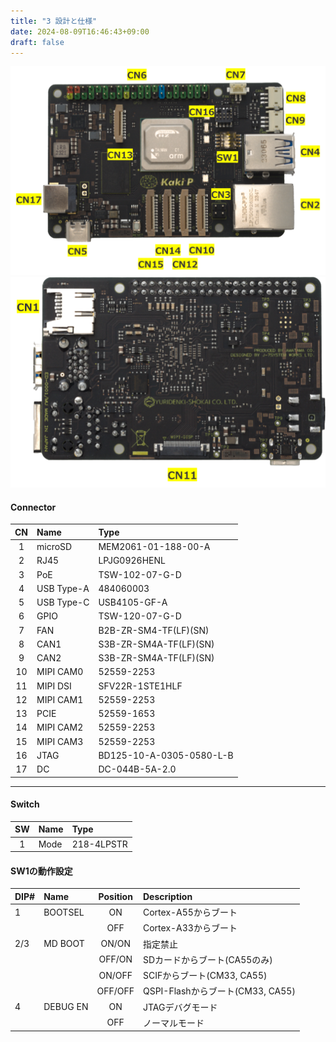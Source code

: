 ```yaml
---
title: "3 設計と仕様"
date: 2024-08-09T16:46:43+09:00
draft: false
---
```


![](images/image240809_162105.png)
![](images/image240809_165031.png)

#### Connector

|CN|Name|Type|
|:---:|:---|:---|
|1|microSD|MEM2061-01-188-00-A|
|2|RJ45|LPJG0926HENL|
|3|PoE|TSW-102-07-G-D|
|4|USB Type-A|484060003|
|5|USB Type-C|USB4105-GF-A|
|6|GPIO|TSW-120-07-G-D|
|7|FAN|B2B-ZR-SM4-TF(LF)(SN)|
|8|CAN1|S3B-ZR-SM4A-TF(LF)(SN)|
|9|CAN2|S3B-ZR-SM4A-TF(LF)(SN)|
|10|MIPI CAM0|52559-2253|
|11|MIPI DSI|SFV22R-1STE1HLF|
|12|MIPI CAM1|52559-2253|
|13|PCIE|52559-1653|
|14|MIPI CAM2|52559-2253|
|15|MIPI CAM3|52559-2253|
|16|JTAG|BD125-10-A-0305-0580-L-B|
|17|DC|DC-044B-5A-2.0|
***
#### Switch

|SW|Name|Type|
|:---:|:---|:---|
|1|Mode|218-4LPSTR|


#### SW1の動作設定
|DIP#|Name|Position| Description|
|:---|:---|:---:|:---|
|1|BOOTSEL|ON|Cortex-A55からブート|
|||OFF|Cortex-A33からブート|
|2/3|MD BOOT|ON/ON|指定禁止|
|||OFF/ON|SDカードからブート(CA55のみ)|
|||ON/OFF|SCIFからブート(CM33, CA55)|
|||OFF/OFF|QSPI-Flashからブート(CM33, CA55)|
|4|DEBUG EN|ON|JTAGデバグモード|
|||OFF|ノーマルモード|